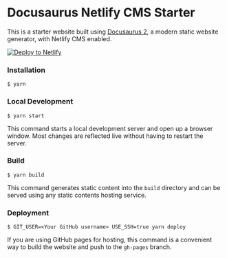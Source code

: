 # Docusaurus Netlify CMS Starter

This is a starter website built using [Docusaurus 2](https://v2.docusaurus.io/), a modern static website generator, with Netlify CMS enabled.

[![Deploy to Netlify](https://www.netlify.com/img/deploy/button.svg)](https://app.netlify.com/start/deploy?repository=https://github.com/navneetlal/docusaurus-netlify-cms)

### Installation

```
$ yarn
```

### Local Development

```
$ yarn start
```

This command starts a local development server and open up a browser window. Most changes are reflected live without having to restart the server.

### Build

```
$ yarn build
```

This command generates static content into the `build` directory and can be served using any static contents hosting service.

### Deployment

```
$ GIT_USER=<Your GitHub username> USE_SSH=true yarn deploy
```

If you are using GitHub pages for hosting, this command is a convenient way to build the website and push to the `gh-pages` branch.
